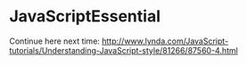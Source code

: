 # JavaScriptEssential

Continue here next time:
http://www.lynda.com/JavaScript-tutorials/Understanding-JavaScript-style/81266/87560-4.html
